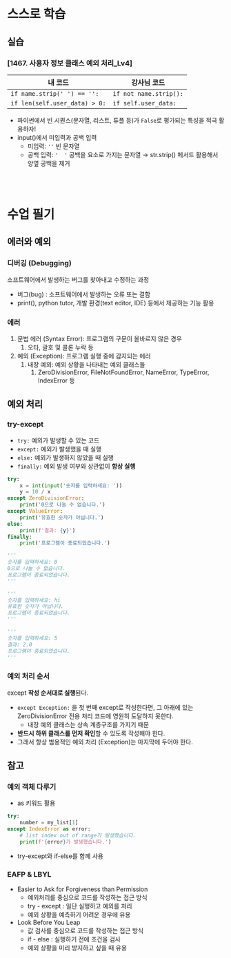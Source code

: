 # 스스로 학습

## 실습

### [1467. 사용자 정보 클래스 예외 처리_Lv4]

| 내 코드 | 강사님 코드 |
| --- | --- |
| `if name.strip(' ') == '':` | `if not name.strip():`  |
| `if len(self.user_data) > 0:` | `if self.user_data:`  |

- 파이썬에서 빈 시퀀스(문자열, 리스트, 튜플 등)가 `False`로 평가되는 특성을 적극 활용하자!
- input()에서 미입력과 공백 입력
    - 미입력: `''` 빈 문자열
    - 공백 입력: `'  '` 공백을 요소로 가지는 문자열 → str.strip() 메서드 활용해서 양옆 공백을 제거

<br><br>


# 수업 필기

## 에러와 예외

### 디버깅 (Debugging)

소프트웨어에서 발생하는 버그를 찾아내고 수정하는 과정

- 버그(bug) : 소프트웨어에서 발생하는 오류 또는 결함
- print(), python tutor, 개발 환경(text editor, IDE) 등에서 제공하는 기능 활용

### 에러

1. 문법 에러 (Syntax Error): 프로그램의 구문이 올바르지 않은 경우
    1. 오타, 괄호 및 콜론 누락 등
2. 예외 (Exception): 프로그램 실행 중에 감지되는 에러
    1. 내장 예외: 예외 상황을 나타내는 예외 클래스들
        1. ZeroDivisionError, FileNotFoundError, NameError, TypeError, IndexError 등

## 예외 처리

### try-except

- `try:` 예외가 발생할 수 있는 코드
- `except:` 예외가 발생했을 때 실행
- `else:` 예외가 발생하지 않았을 때 실행
- `finally:` 예외 발생 여부와 상관없이 **항상 실행**

```python
try:
    x = int(input('숫자를 입력하세요: '))
    y = 10 / x
except ZeroDivisionError:
    print('0으로 나눌 수 없습니다.')
except ValueError:
    print('유효한 숫자가 아닙니다.')
else:
    print(f'결과: {y}')
finally:
    print('프로그램이 종료되었습니다.')

'''
숫자를 입력하세요: 0
0으로 나눌 수 없습니다.
프로그램이 종료되었습니다.
'''

'''
숫자를 입력하세요: hi
유효한 숫자가 아닙니다.
프로그램이 종료되었습니다.
'''

'''
숫자를 입력하세요: 5
결과: 2.0
프로그램이 종료되었습니다.
'''
```

### 예외 처리 순서

except **작성 순서대로 실행**된다.

- `except Exception:` 을 첫 번째 except로 작성한다면, 그 아래에 있는 ZeroDivisionError 전용 처리 코드에 영원히 도달하지 못한다.
    - 내장 예외 클래스는 상속 계층구조를 가지기 때문
- **반드시 하위 클래스를 먼저 확인**할 수 있도록 작성해야 한다.
- 그래서 항상 범용적인 예외 처리 (Exception)는 마지막에 두어야 한다.

## 참고

### 예외 객체 다루기

- as 키워드 활용

```python
try:
    number = my_list[1]
except IndexError as error:
    # list index out of range가 발생했습니다.
    print(f'{error}가 발생했습니다.')
```

- try-except와 if-else를 함께 사용

### EAFP & LBYL

- Easier to Ask for Forgiveness than Permission
    - 예외처리를 중심으로 코드를 작성하는 접근 방식
    - try - except : 일단 실행하고 예외를 처리
    - 예외 상황을 예측하기 어려운 경우에 유용
- Look Before You Leap
    - 값 검사를 중심으로 코드를 작성하는 접근 방식
    - if - else : 실행하기 전에 조건을 검사
    - 예외 상황을 미리 방지하고 싶을 때 유용